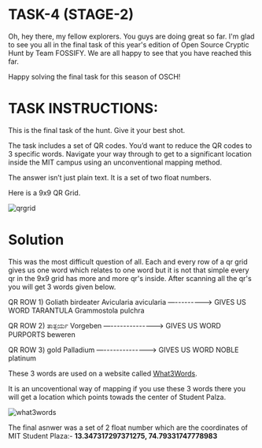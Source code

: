 # TASK-4 (STAGE-2)

Oh, hey there, my fellow explorers. You guys are doing great so far. I'm glad to see you all in the final task of this year's edition of Open Source Cryptic Hunt by Team FOSSIFY. We are all happy to see that you have reached this far.

Happy solving the final task for this season of OSCH!

# TASK INSTRUCTIONS:
This is the final task of the hunt. Give it your best shot.

The task includes a set of QR codes. You’d want to reduce the QR codes to 3 specific words. Navigate your way through to get to a significant location inside the MIT campus using an unconventional mapping method.

The answer isn’t just plain text. It is a set of two float numbers.

Here is a 9x9 QR Grid.

<img src="" alt="qrgrid">

# Solution

This was the most difficult question of all. Each and every row of a qr grid gives us one word which relates to one word but it is not that simple every qr in the 9x9 grid has more and more qr's inside. After scanning all the qr's you will get 3 words given below.

QR ROW 1) 
Goliath birdeater
Avicularia avicularia —---------> GIVES US WORD TARANTULA
Grammostola pulchra

QR ROW 2)
ತಾತ್ಪರ್ಯ
Vorgeben —--------------> GIVES US WORD PURPORTS
beweren

QR ROW 3)
gold
Palladium —--------------> GIVES US WORD NOBLE
platinum

These 3 words are used on a website called [<ins>What3Words</ins>](https://what3words.com/).

It is an uncoventional way of mapping if you use these 3 words there you will get a location which points towads the center of Student Palza.

<img src="" alt="what3words">

The final asnwer was a set of 2 float number which are the coordinates of MIT Student Plaza:-
**13.347317297371275, 74.79331747778983**